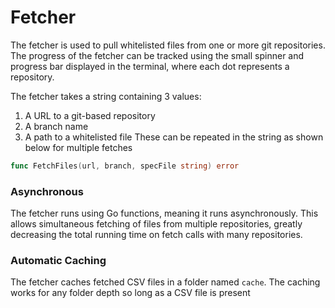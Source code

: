 # Fetcher

The fetcher is used to pull whitelisted files from one or more git repositories. The progress of the fetcher can be tracked using the small spinner and progress bar displayed in the terminal, where each dot represents a repository.

The fetcher takes a string containing 3 values:  
1. A URL to a git-based repository
2. A branch name
3. A path to a whitelisted file
These can be repeated in the string as shown below for multiple fetches
```go
func FetchFiles(url, branch, specFile string) error 
```

### Asynchronous
The fetcher runs using Go functions, meaning it runs asynchronously. This allows simultaneous fetching of files from multiple repositories, greatly decreasing the total running time on fetch calls with many repositories.

### Automatic Caching
The fetcher caches fetched CSV files in a folder named `cache`. The caching works for any folder depth so long as a CSV file is present